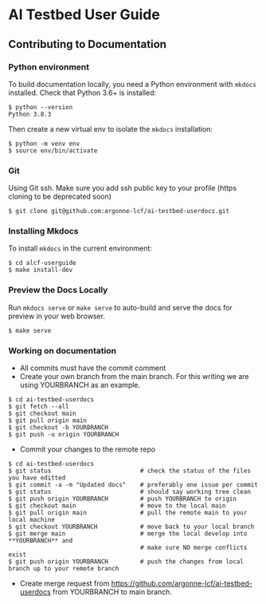 # AI Testbed User Guide

## Contributing to Documentation

### Python environment

To build documentation locally, you need a Python environment with `mkdocs` installed.  Check that Python 3.6+ is installed:

```
$ python --version
Python 3.8.3
```

Then create a new virtual env to isolate the `mkdocs` installation:
```
$ python -m venv env
$ source env/bin/activate
```

### Git

Using Git ssh. Make sure you add ssh public key to your profile (https cloning to be deprecated soon)
```
$ git clone git@github.com:argonne-lcf/ai-testbed-userdocs.git
```

### Installing Mkdocs

To install `mkdocs` in the current environment: 

```
$ cd alcf-userguide
$ make install-dev
```

### Preview the Docs Locally

Run `mkdocs serve` or `make serve` to auto-build and serve the docs for preview in your web browser.
```
$ make serve
```

### Working on documentation

* All commits must have the commit comment
* Create your own branch from the main branch.  For this writing we are using YOURBRANCH as an example.
```
$ cd ai-testbed-userdocs
$ git fetch --all
$ git checkout main
$ git pull origin main
$ git checkout -b YOURBRANCH
$ git push -u origin YOURBRANCH
```
* Commit your changes to the remote repo
```
$ cd ai-testbed-userdocs
$ git status                         # check the status of the files you have editted
$ git commit -a -m "Updated docs"    # preferably one issue per commit
$ git status                         # should say working tree clean
$ git push origin YOURBRANCH         # push YOURBRANCH to origin
$ git checkout main                  # move to the local main
$ git pull origin main               # pull the remote main to your local machine
$ git checkout YOURBRANCH            # move back to your local branch
$ git merge main                     # merge the local develop into **YOURBRANCH** and
                                     # make sure NO merge conflicts exist
$ git push origin YOURBRANCH         # push the changes from local branch up to your remote branch
```
* Create merge request from https://github.com/argonne-lcf/ai-testbed-userdocs from YOURBRANCH to main branch.
